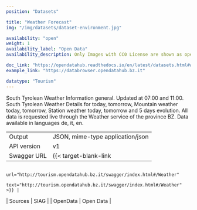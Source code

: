```yaml
---
position: "Datasets"

title: "Weather Forecast"
img: "/img/datasets/dataset-environment.jpg"

availability: "open"
weight: 1
availability_label: "Open Data"
availability_description: Only Images with CC0 License are shown as open data

doc_link: "https://opendatahub.readthedocs.io/en/latest/datasets.html#weather-forecast-dataset"
example_link: "https://databrowser.opendatahub.bz.it"

datatype: "Tourism"
---
```


South Tyrolean Weather Information general. Updated at 07:00 and 11:00. South Tyrolean Weather Details for today, tomorrow, Mountain weather today, tomorrow, Station weather today, tomorrow and 5 days evolution. All data is requested live through the Weather service of the province BZ. Data available in languages de, it, en.

|             |                                                              |
| :---------- | ------------------------------------------------------------ |
| Output      | JSON, mime-type application/json                             |
| API version | v1                                                           |
| Swagger URL | {{< target-blank-link
                        url="http://tourism.opendatahub.bz.it/swagger/index.html#/Weather"
                        text="http://tourism.opendatahub.bz.it/swagger/index.html#/Weather" >}} |
| Sources     | SIAG                                                         |
| OpenData    | Open Data         |
